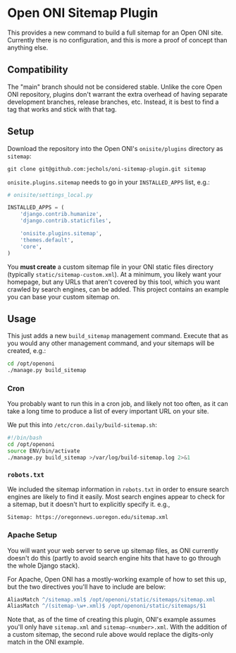 # Open ONI Sitemap Plugin

This provides a new command to build a full sitemap for an Open ONI site.
Currently there is no configuration, and this is more a proof of concept than
anything else.

## Compatibility

The "main" branch should not be considered stable.  Unlike the core Open ONI
repository, plugins don't warrant the extra overhead of having separate
development branches, release branches, etc.  Instead, it is best to find a tag
that works and stick with that tag.

## Setup

Download the repository into the Open ONI's `onisite/plugins` directory as `sitemap`:

```
git clone git@github.com:jechols/oni-sitemap-plugin.git sitemap
```

`onisite.plugins.sitemap` needs to go in your `INSTALLED_APPS` list, e.g.:

```python
# onisite/settings_local.py

INSTALLED_APPS = (
    'django.contrib.humanize',
    'django.contrib.staticfiles',

    'onisite.plugins.sitemap',
    'themes.default',
    'core',
)
```

You **must create** a custom sitemap file in your ONI static files directory
(typically `static/sitemap-custom.xml`). At a minimum, you likely want your
homepage, but any URLs that aren't covered by this tool, which you want crawled
by search engines, can be added. This project contains an example you can base
your custom sitemap on.

## Usage

This just adds a new `build_sitemap` management command. Execute that as you
would any other management command, and your sitemaps will be created, e.g.:

```bash
cd /opt/openoni
./manage.py build_sitemap
```

### Cron

You probably want to run this in a cron job, and likely not too often, as it
can take a long time to produce a list of every important URL on your site.

We put this into `/etc/cron.daily/build-sitemap.sh`:

```bash
#!/bin/bash
cd /opt/openoni
source ENV/bin/activate
./manage.py build_sitemap >/var/log/build-sitemap.log 2>&1
```

### `robots.txt`

We included the sitemap information in `robots.txt` in order to ensure search
engines are likely to find it easily. Most search engines appear to check for a
sitemap, but it doesn't hurt to explicitly specify it. e.g.,

```
Sitemap: https://oregonnews.uoregon.edu/sitemap.xml
```

### Apache Setup

You will want your web server to serve up sitemap files, as ONI currently
doesn't do this (partly to avoid search engine hits that have to go through the
whole Django stack).

For Apache, Open ONI has a mostly-working example of how to set this up, but
the two directives you'll have to include are below:

```apache
AliasMatch ^/sitemap.xml$ /opt/openoni/static/sitemaps/sitemap.xml
AliasMatch ^/(sitemap-\w+.xml)$ /opt/openoni/static/sitemaps/$1
```

Note that, as of the time of creating this plugin, ONI's example assumes you'll
only have `sitemap.xml` and `sitemap-<number>.xml`. With the addition of a
custom sitemap, the second rule above would replace the digits-only match in
the ONI example.
